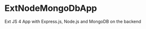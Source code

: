 ExtNodeMongoDbApp
=================

Ext JS 4 App with Express.js, Node.js and MongoDB on the backend
